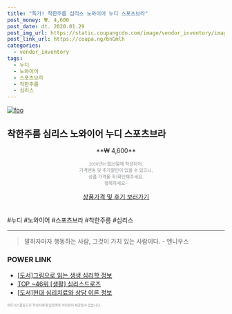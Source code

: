 ```yaml
--- 
title: "특가! 착한주름 심리스 노와이어 누디 스포츠브라" 
post_money: ₩. 4,600 
post_date: dt. 2020.01.29 
post_img_url: https://static.coupangcdn.com/image/vendor_inventory/images/2017/07/14/16/1/5e88130b-39ad-4276-80b6-e1aa482e2f27.jpg 
post_link_url: https://coupa.ng/bnGmlh 
categories: 
  - vendor_inventory 
tags: 
  - 누디 
  - 노와이어 
  - 스포츠브라 
  - 착한주름 
  - 심리스 
--- 
```

[![foo](https://static.coupangcdn.com/image/vendor_inventory/images/2017/07/14/16/1/5e88130b-39ad-4276-80b6-e1aa482e2f27.jpg)](https://coupa.ng/bnGmlh) 

## 착한주름 심리스 노와이어 누디 스포츠브라 
<p style="text-align: center;">**₩ 4,600**</p> 
<p style="text-align: center;"><span style="color: #898c8f; font-family: Georgia,Times,serif; font-size: 0.75em;">2020년01월29일에 작성되어, <br>가격변동 및 추가할인이 있을 수 있으니,<br> 상품 가격을 꼭!확인해주세요.<br>행복하세요~</span> 
</p>	 
<div markdown="0" style="text-align: center;"><a href="https://coupa.ng/bnGmlh" class="btn btn--success">상품가격 및 후기 보러가기</a></div> 
<br><br> 
  #누디 #노와이어 #스포츠브라 #착한주름 #심리스 
<hr> 

> 말하자마자 행동하는 사람, 그것이 가치 있는 사람이다. - 엔니우스 


### POWER LINK

* <a href="https://blog.naver.com/sakai111/221761010532" target="_blank">[도서]그림으로 읽는 생생 심리학 정보</a>
* <a href="https://blog.naver.com/an0733/221786412247" target="_blank"> TOP ~46위 [생활] 심리스드로즈</a>
* <a href="https://blog.naver.com/fasyy4321/221772822100" target="_blank">[도서]현대 심리치료와 상담 이론 정보</a>

<span style="color: #898c8f; font-family: Georgia,Times,serif; font-size: 0.55em;">파트너스활동으로 작성자에게 일정액의 커미션이 제공될수 있습니다.</span> 
